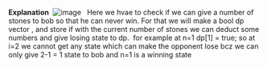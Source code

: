 **Explanation**
​
![image](https://assets.leetcode.com/users/images/aaa792e5-6f8a-4f36-b258-b29f69ad1de5_1642823205.9538863.png)
​
​
Here we hvae to check if we can give a number of stones to bob so that he can never win.
For that we will make a bool dp vector , and store if with the current number of stones we can deduct some numbers and give losing state to dp.
​
for example at n=1 dp[1] = true;
so at i=2 we cannot get any state which can make the opponent lose bcz we can only give 2-1 = 1 state to bob and n=1 is a winning state
​
​